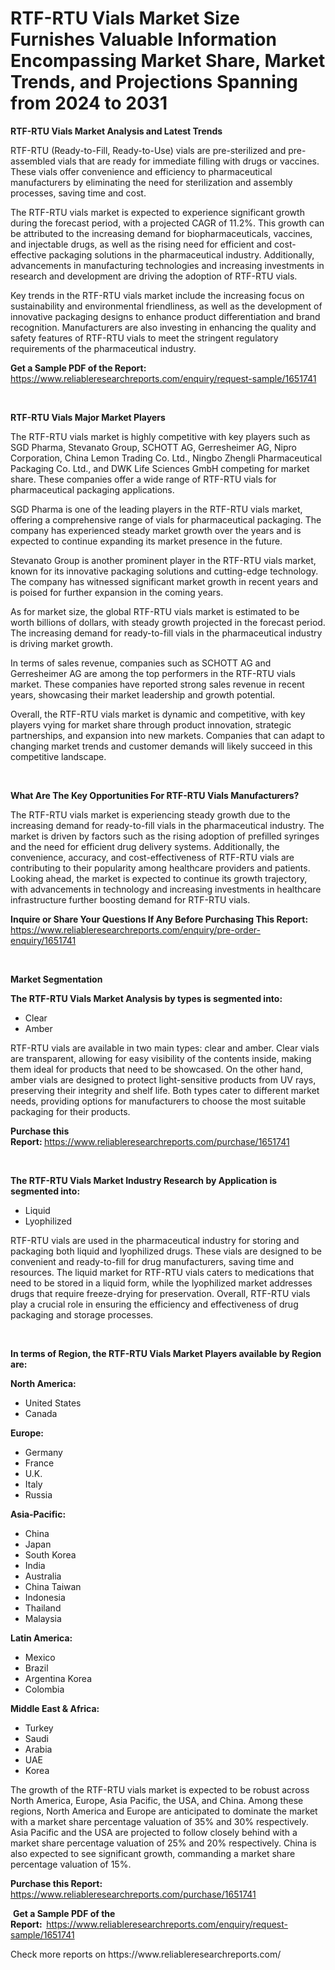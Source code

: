 <p><h1>RTF-RTU Vials Market Size Furnishes Valuable Information Encompassing Market Share, Market Trends, and Projections Spanning from 2024 to 2031</h1></p><p><strong>RTF-RTU Vials Market Analysis and Latest Trends</strong></p>
<p><p>RTF-RTU (Ready-to-Fill, Ready-to-Use) vials are pre-sterilized and pre-assembled vials that are ready for immediate filling with drugs or vaccines. These vials offer convenience and efficiency to pharmaceutical manufacturers by eliminating the need for sterilization and assembly processes, saving time and cost.</p><p>The RTF-RTU vials market is expected to experience significant growth during the forecast period, with a projected CAGR of 11.2%. This growth can be attributed to the increasing demand for biopharmaceuticals, vaccines, and injectable drugs, as well as the rising need for efficient and cost-effective packaging solutions in the pharmaceutical industry. Additionally, advancements in manufacturing technologies and increasing investments in research and development are driving the adoption of RTF-RTU vials.</p><p>Key trends in the RTF-RTU vials market include the increasing focus on sustainability and environmental friendliness, as well as the development of innovative packaging designs to enhance product differentiation and brand recognition. Manufacturers are also investing in enhancing the quality and safety features of RTF-RTU vials to meet the stringent regulatory requirements of the pharmaceutical industry.</p></p>
<p><strong>Get a Sample PDF of the Report:&nbsp;</strong> <a href="https://www.reliableresearchreports.com/enquiry/request-sample/1651741">https://www.reliableresearchreports.com/enquiry/request-sample/1651741</a></p>
<p>&nbsp;</p>
<p><strong>RTF-RTU Vials Major Market Players</strong></p>
<p><p>The RTF-RTU vials market is highly competitive with key players such as SGD Pharma, Stevanato Group, SCHOTT AG, Gerresheimer AG, Nipro Corporation, China Lemon Trading Co. Ltd., Ningbo Zhengli Pharmaceutical Packaging Co. Ltd., and DWK Life Sciences GmbH competing for market share. These companies offer a wide range of RTF-RTU vials for pharmaceutical packaging applications.</p><p>SGD Pharma is one of the leading players in the RTF-RTU vials market, offering a comprehensive range of vials for pharmaceutical packaging. The company has experienced steady market growth over the years and is expected to continue expanding its market presence in the future.</p><p>Stevanato Group is another prominent player in the RTF-RTU vials market, known for its innovative packaging solutions and cutting-edge technology. The company has witnessed significant market growth in recent years and is poised for further expansion in the coming years.</p><p>As for market size, the global RTF-RTU vials market is estimated to be worth billions of dollars, with steady growth projected in the forecast period. The increasing demand for ready-to-fill vials in the pharmaceutical industry is driving market growth.</p><p>In terms of sales revenue, companies such as SCHOTT AG and Gerresheimer AG are among the top performers in the RTF-RTU vials market. These companies have reported strong sales revenue in recent years, showcasing their market leadership and growth potential.</p><p>Overall, the RTF-RTU vials market is dynamic and competitive, with key players vying for market share through product innovation, strategic partnerships, and expansion into new markets. Companies that can adapt to changing market trends and customer demands will likely succeed in this competitive landscape.</p></p>
<p>&nbsp;</p>
<p><strong>What Are The Key Opportunities For RTF-RTU Vials Manufacturers?</strong></p>
<p><p>The RTF-RTU vials market is experiencing steady growth due to the increasing demand for ready-to-fill vials in the pharmaceutical industry. The market is driven by factors such as the rising adoption of prefilled syringes and the need for efficient drug delivery systems. Additionally, the convenience, accuracy, and cost-effectiveness of RTF-RTU vials are contributing to their popularity among healthcare providers and patients. Looking ahead, the market is expected to continue its growth trajectory, with advancements in technology and increasing investments in healthcare infrastructure further boosting demand for RTF-RTU vials.</p></p>
<p><strong>Inquire or Share Your Questions If Any Before Purchasing This Report:</strong> <a href="https://www.reliableresearchreports.com/enquiry/pre-order-enquiry/1651741">https://www.reliableresearchreports.com/enquiry/pre-order-enquiry/1651741</a></p>
<p>&nbsp;</p>
<p><strong>Market Segmentation</strong></p>
<p><strong>The RTF-RTU Vials Market Analysis by types is segmented into:</strong></p>
<p><ul><li>Clear</li><li>Amber</li></ul></p>
<p><p>RTF-RTU vials are available in two main types: clear and amber. Clear vials are transparent, allowing for easy visibility of the contents inside, making them ideal for products that need to be showcased. On the other hand, amber vials are designed to protect light-sensitive products from UV rays, preserving their integrity and shelf life. Both types cater to different market needs, providing options for manufacturers to choose the most suitable packaging for their products.</p></p>
<p><strong>Purchase this Report:&nbsp;</strong><a href="https://www.reliableresearchreports.com/purchase/1651741">https://www.reliableresearchreports.com/purchase/1651741</a></p>
<p>&nbsp;</p>
<p><strong>The RTF-RTU Vials Market Industry Research by Application is segmented into:</strong></p>
<p><ul><li>Liquid</li><li>Lyophilized</li></ul></p>
<p><p>RTF-RTU vials are used in the pharmaceutical industry for storing and packaging both liquid and lyophilized drugs. These vials are designed to be convenient and ready-to-fill for drug manufacturers, saving time and resources. The liquid market for RTF-RTU vials caters to medications that need to be stored in a liquid form, while the lyophilized market addresses drugs that require freeze-drying for preservation. Overall, RTF-RTU vials play a crucial role in ensuring the efficiency and effectiveness of drug packaging and storage processes.</p></p>
<p>&nbsp;</p>
<p><strong>In terms of Region, the RTF-RTU Vials Market Players available by Region are:</strong></p>
<p>
    <p> <strong> North America: </strong>
        <ul>
            <li>United States</li>
            <li>Canada</li>
        </ul>
        </p> 
    <p> <strong> Europe: </strong>
        <ul>
            <li>Germany</li>
            <li>France</li>
            <li>U.K.</li>
            <li>Italy</li>
            <li>Russia</li>
        </ul>
        </p> 
    <p> <strong> Asia-Pacific: </strong>
        <ul>
            <li>China</li>
            <li>Japan</li>
            <li>South Korea</li>
            <li>India</li>
            <li>Australia</li>
            <li>China Taiwan</li>
            <li>Indonesia</li>
            <li>Thailand</li>
            <li>Malaysia</li>
        </ul>
        </p> 
    <p> <strong> Latin America: </strong>
        <ul>
            <li>Mexico</li>
            <li>Brazil</li>
            <li>Argentina Korea</li>
            <li>Colombia</li>
        </ul>
        </p> 
    <p> <strong> Middle East & Africa: </strong>
        <ul>
            <li>Turkey</li>
            <li>Saudi</li>
            <li>Arabia</li>
            <li>UAE</li>
            <li>Korea</li>
        </ul>
    </p>
    </p>
<p><p>The growth of the RTF-RTU vials market is expected to be robust across North America, Europe, Asia Pacific, the USA, and China. Among these regions, North America and Europe are anticipated to dominate the market with a market share percentage valuation of 35% and 30% respectively. Asia Pacific and the USA are projected to follow closely behind with a market share percentage valuation of 25% and 20% respectively. China is also expected to see significant growth, commanding a market share percentage valuation of 15%.</p></p>
<p><strong>Purchase this Report: </strong><a href="https://www.reliableresearchreports.com/purchase/1651741">https://www.reliableresearchreports.com/purchase/1651741</a></p>
<p>&nbsp;<strong>Get a Sample PDF of the Report:&nbsp;&nbsp;</strong><a href="https://www.reliableresearchreports.com/enquiry/request-sample/1651741">https://www.reliableresearchreports.com/enquiry/request-sample/1651741</a></p>
<p><strong></strong></p>
<p>Check more reports on https://www.reliableresearchreports.com/</p>